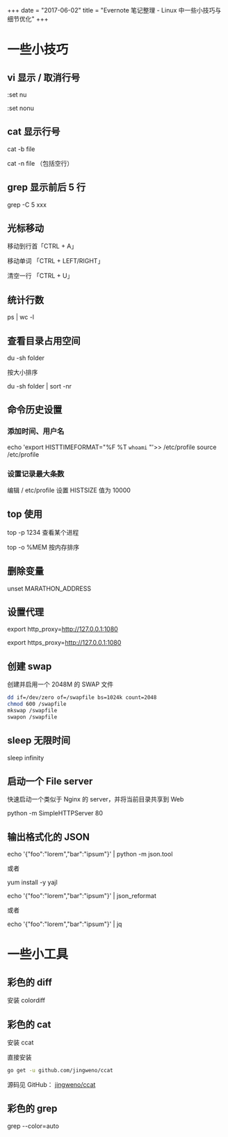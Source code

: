 +++
date = "2017-06-02"
title = "Evernote 笔记整理 - Linux 中一些小技巧与细节优化"
+++

# 一些小技巧

## vi 显示 / 取消行号
:set nu

:set nonu

## cat 显示行号
cat -b file

cat -n file （包括空行）

## grep 显示前后 5 行
grep -C 5 xxx

## 光标移动
移动到行首「CTRL + A」

移动单词 「CTRL + LEFT/RIGHT」

清空一行 「CTRL + U」 

## 统计行数
ps | wc -l

## 查看目录占用空间
du -sh folder

按大小排序

du -sh folder | sort -nr

## 命令历史设置

### 添加时间、用户名
echo 'export HISTTIMEFORMAT="%F %T `whoami` "'>> /etc/profile
source /etc/profile

### 设置记录最大条数
编辑 / etc/profile 设置 HISTSIZE 值为 10000

## top 使用
top -p 1234 查看某个进程

top -o %MEM 按内存排序

## 删除变量

unset MARATHON_ADDRESS

## 设置代理

export http_proxy=http://127.0.0.1:1080

export https_proxy=http://127.0.0.1:1080

## 创建 swap

创建并启用一个 2048M 的 SWAP 文件
```sh
dd if=/dev/zero of=/swapfile bs=1024k count=2048
chmod 600 /swapfile
mkswap /swapfile
swapon /swapfile
```

## sleep 无限时间
sleep infinity

## 启动一个 File server
快速启动一个类似于 Nginx 的 server，并将当前目录共享到 Web

python -m SimpleHTTPServer 80

## 输出格式化的 JSON

echo '{"foo":"lorem","bar":"ipsum"}' | python -m json.tool

或者

yum install -y yajl

echo '{"foo":"lorem","bar":"ipsum"}' | json_reformat

或者

echo '{"foo":"lorem","bar":"ipsum"}' | jq


# 一些小工具
## 彩色的 diff
安装 colordiff

## 彩色的 cat
安装 ccat

直接安装
```sh
go get -u github.com/jingweno/ccat
```

源码见 GitHub： [jingweno/ccat][ccat]


## 彩色的 grep
grep --color=auto

[ccat]: https://github.com/jingweno/ccat
